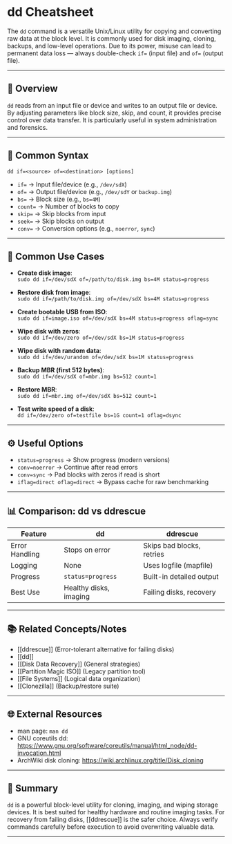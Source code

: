 # dd Cheatsheet

The `dd` command is a versatile Unix/Linux utility for copying and converting raw data at the block level. It is commonly used for disk imaging, cloning, backups, and low-level operations. Due to its power, misuse can lead to permanent data loss — always double-check `if=` (input file) and `of=` (output file).

---

## 🧭 Overview

`dd` reads from an input file or device and writes to an output file or device. By adjusting parameters like block size, skip, and count, it provides precise control over data transfer. It is particularly useful in system administration and forensics.

---

## 🔑 Common Syntax

`dd if=<source> of=<destination> [options]`

- `if=` → Input file/device (e.g., `/dev/sdX`)
- `of=` → Output file/device (e.g., `/dev/sdY` or `backup.img`)
- `bs=` → Block size (e.g., `bs=4M`)
- `count=` → Number of blocks to copy
- `skip=` → Skip blocks from input
- `seek=` → Skip blocks on output
- `conv=` → Conversion options (e.g., `noerror`, `sync`)

---

## 📂 Common Use Cases

- **Create disk image**:  
  `sudo dd if=/dev/sdX of=/path/to/disk.img bs=4M status=progress`

- **Restore disk from image**:  
  `sudo dd if=/path/to/disk.img of=/dev/sdX bs=4M status=progress`

- **Create bootable USB from ISO**:  
  `sudo dd if=image.iso of=/dev/sdX bs=4M status=progress oflag=sync`

- **Wipe disk with zeros**:  
  `sudo dd if=/dev/zero of=/dev/sdX bs=1M status=progress`

- **Wipe disk with random data**:  
  `sudo dd if=/dev/urandom of=/dev/sdX bs=1M status=progress`

- **Backup MBR (first 512 bytes)**:  
  `sudo dd if=/dev/sdX of=mbr.img bs=512 count=1`

- **Restore MBR**:  
  `sudo dd if=mbr.img of=/dev/sdX bs=512 count=1`

- **Test write speed of a disk**:  
  `dd if=/dev/zero of=testfile bs=1G count=1 oflag=dsync`

---

## ⚙️ Useful Options

- `status=progress` → Show progress (modern versions)
- `conv=noerror` → Continue after read errors
- `conv=sync` → Pad blocks with zeros if read is short
- `iflag=direct oflag=direct` → Bypass cache for raw benchmarking

---

## 📊 Comparison: dd vs ddrescue

| Feature              | dd                   | ddrescue                |
|----------------------|----------------------|--------------------------|
| Error Handling       | Stops on error       | Skips bad blocks, retries|
| Logging              | None                 | Uses logfile (mapfile)   |
| Progress             | `status=progress`    | Built-in detailed output |
| Best Use             | Healthy disks, imaging | Failing disks, recovery |

---

## 📚 Related Concepts/Notes

- [[ddrescue]] (Error-tolerant alternative for failing disks)
- [[dd]]
- [[Disk Data Recovery]] (General strategies)
- [[Partition Magic ISO]] (Legacy partition tool)
- [[File Systems]] (Logical data organization)
- [[Clonezilla]] (Backup/restore suite)

---

## 🌐 External Resources

- man page: `man dd`
- GNU coreutils dd: https://www.gnu.org/software/coreutils/manual/html_node/dd-invocation.html
- ArchWiki disk cloning: https://wiki.archlinux.org/title/Disk_cloning

---

## 📝 Summary

`dd` is a powerful block-level utility for cloning, imaging, and wiping storage devices. It is best suited for healthy hardware and routine imaging tasks. For recovery from failing disks, [[ddrescue]] is the safer choice. Always verify commands carefully before execution to avoid overwriting valuable data.

---
